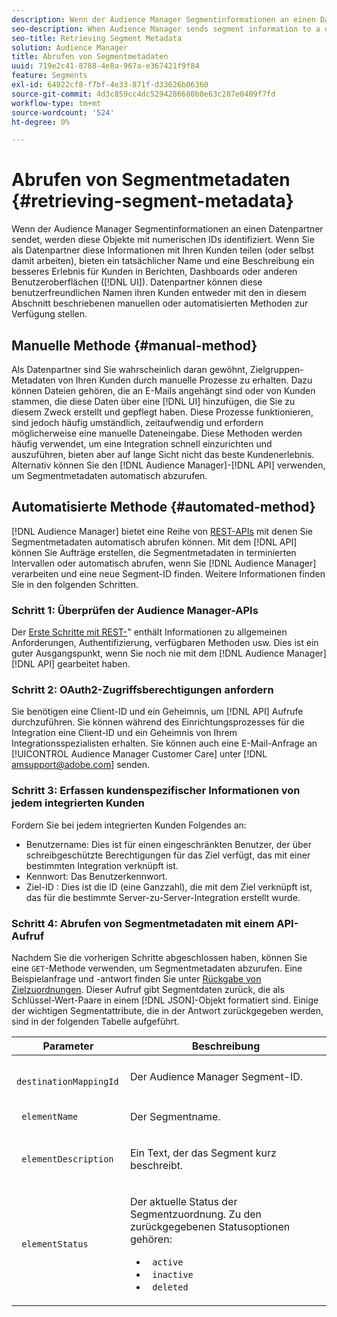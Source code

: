 ```yaml
---
description: Wenn der Audience Manager Segmentinformationen an einen Datenpartner sendet, werden diese Objekte mit numerischen IDs identifiziert. Wenn Sie als Datenpartner diese Informationen mit Ihren Kunden teilen (oder selbst damit arbeiten), bieten ein tatsächlicher Name und eine Beschreibung ein besseres Erlebnis für Kunden in Berichten, Dashboards oder anderen Benutzeroberflächen (UI). Datenpartner können diese benutzerfreundlichen Namen ihren Kunden entweder mit den in diesem Abschnitt beschriebenen manuellen oder automatisierten Methoden zur Verfügung stellen.
seo-description: When Audience Manager sends segment information to a data partner, it identifies these objects with numeric IDs. As a data partner, when you share this information with your customers (or work with it yourself), an actual name and description provide a better experience for customers in reports, dashboards, or other user interfaces (UI). Data partners can make these friendly names available to their customers with either the manual or automated methods described in this section.
seo-title: Retrieving Segment Metadata
solution: Audience Manager
title: Abrufen von Segmentmetadaten
uuid: 719e2c41-8788-4e8a-967a-e367421f9f84
feature: Segments
exl-id: 64922cf8-f7bf-4e33-871f-d33626b06360
source-git-commit: 4d3c859cc4dc5294286680b0e63c287e0409f7fd
workflow-type: tm+mt
source-wordcount: '524'
ht-degree: 0%

---
```


# Abrufen von Segmentmetadaten {#retrieving-segment-metadata}

Wenn der Audience Manager Segmentinformationen an einen Datenpartner sendet, werden diese Objekte mit numerischen IDs identifiziert. Wenn Sie als Datenpartner diese Informationen mit Ihren Kunden teilen (oder selbst damit arbeiten), bieten ein tatsächlicher Name und eine Beschreibung ein besseres Erlebnis für Kunden in Berichten, Dashboards oder anderen Benutzeroberflächen ([!DNL UI]). Datenpartner können diese benutzerfreundlichen Namen ihren Kunden entweder mit den in diesem Abschnitt beschriebenen manuellen oder automatisierten Methoden zur Verfügung stellen.

## Manuelle Methode {#manual-method}

Als Datenpartner sind Sie wahrscheinlich daran gewöhnt, Zielgruppen-Metadaten von Ihren Kunden durch manuelle Prozesse zu erhalten. Dazu können Dateien gehören, die an E-Mails angehängt sind oder von Kunden stammen, die diese Daten über eine [!DNL UI] hinzufügen, die Sie zu diesem Zweck erstellt und gepflegt haben. Diese Prozesse funktionieren, sind jedoch häufig umständlich, zeitaufwendig und erfordern möglicherweise eine manuelle Dateneingabe. Diese Methoden werden häufig verwendet, um eine Integration schnell einzurichten und auszuführen, bieten aber auf lange Sicht nicht das beste Kundenerlebnis. Alternativ können Sie den [!DNL Audience Manager]-[!DNL API] verwenden, um Segmentmetadaten automatisch abzurufen.

## Automatisierte Methode {#automated-method}

[!DNL Audience Manager] bietet eine Reihe von [REST-APIs](../../api/rest-api-main/rest-api-main.md) mit denen Sie Segmentmetadaten automatisch abrufen können. Mit dem [!DNL API] können Sie Aufträge erstellen, die Segmentmetadaten in terminierten Intervallen oder automatisch abrufen, wenn Sie [!DNL Audience Manager] verarbeiten und eine neue Segment-ID finden. Weitere Informationen finden Sie in den folgenden Schritten.

### Schritt 1: Überprüfen der Audience Manager-APIs

Der [Erste Schritte mit REST-](../../api/rest-api-main/aam-api-getting-started.md)&quot; enthält Informationen zu allgemeinen Anforderungen, Authentifizierung, verfügbaren Methoden usw. Dies ist ein guter Ausgangspunkt, wenn Sie noch nie mit dem [!DNL Audience Manager] [!DNL API] gearbeitet haben.

### Schritt 2: OAuth2-Zugriffsberechtigungen anfordern

Sie benötigen eine Client-ID und ein Geheimnis, um [!DNL API] Aufrufe durchzuführen. Sie können während des Einrichtungsprozesses für die Integration eine Client-ID und ein Geheimnis von Ihrem Integrationsspezialisten erhalten. Sie können auch eine E-Mail-Anfrage an [!UICONTROL Audience Manager Customer Care] unter [!DNL amsupport@adobe.com] senden.

### Schritt 3: Erfassen kundenspezifischer Informationen von jedem integrierten Kunden

Fordern Sie bei jedem integrierten Kunden Folgendes an:

* Benutzername: Dies ist für einen eingeschränkten Benutzer, der über schreibgeschützte Berechtigungen für das Ziel verfügt, das mit einer bestimmten Integration verknüpft ist.
* Kennwort: Das Benutzerkennwort.
* Ziel-ID : Dies ist die ID (eine Ganzzahl), die mit dem Ziel verknüpft ist, das für die bestimmte Server-zu-Server-Integration erstellt wurde.

### Schritt 4: Abrufen von Segmentmetadaten mit einem API-Aufruf

Nachdem Sie die vorherigen Schritte abgeschlossen haben, können Sie eine `GET`-Methode verwenden, um Segmentmetadaten abzurufen. Eine Beispielanfrage und -antwort finden Sie unter [Rückgabe von Zielzuordnungen](../../api/rest-api-main/aam-api-destinations/aam-api-retrieve-destinations.md#return-dest-mappings). Dieser Aufruf gibt Segmentdaten zurück, die als Schlüssel-Wert-Paare in einem [!DNL JSON]-Objekt formatiert sind. Einige der wichtigen Segmentattribute, die in der Antwort zurückgegeben werden, sind in der folgenden Tabelle aufgeführt.

<table id="table_446384AE9A36408A9C570CB7DB72C3D6"> 
 <thead> 
  <tr> 
   <th colname="col1" class="entry"> Parameter </th> 
   <th colname="col2" class="entry"> Beschreibung </th> 
  </tr> 
 </thead>
 <tbody> 
  <tr> 
   <td colname="col1"> <p> <code> destinationMappingId</code> </p> </td> 
   <td colname="col2"> <p>Der <span class="keyword"> Audience Manager </span> Segment-ID. </p> </td> 
  </tr> 
  <tr> 
   <td colname="col1"> <p> <code> elementName</code> </p> </td> 
   <td colname="col2"> <p>Der Segmentname. </p> </td> 
  </tr> 
  <tr> 
   <td colname="col1"> <p> <code> elementDescription</code> </p> </td> 
   <td colname="col2"> <p>Ein Text, der das Segment kurz beschreibt. </p> </td> 
  </tr> 
  <tr> 
   <td colname="col1"> <p> <code> elementStatus</code> </p> </td> 
   <td colname="col2"> <p>Der aktuelle Status der Segmentzuordnung. Zu den zurückgegebenen Statusoptionen gehören: </p> 
    <ul id="ul_BA3A1F5A773D4ECD9A1A3A1118BDDA8A"> 
     <li id="li_A12B858BD0AD4F35BCD50A4D113D86FF"> <code> active</code> </li> 
     <li id="li_98C04A861C2D4364B5FBD24498E8E9C5"> <code> inactive</code> </li> 
     <li id="li_1913A10948894FF3B507C0A3FE775CC1"> <code> deleted</code> </li> 
    </ul> </td> 
  </tr> 
 </tbody> 
</table>

